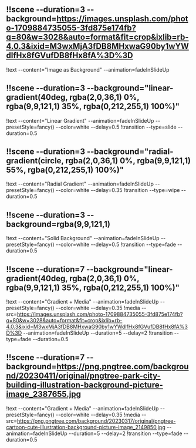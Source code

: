 ## !!scene --duration=3 --background=https://images.unsplash.com/photo-1709884735055-3fd875e174fb?q=80&w=3028&auto=format&fit=crop&ixlib=rb-4.0.3&ixid=M3wxMjA3fDB8MHxwaG90by1wYWdlfHx8fGVufDB8fHx8fA%3D%3D
!text --content="Image as Background" --animation=fadeInSlideUp 


## !!scene --duration=3 --background="linear-gradient(40deg, rgba(2,0,36,1) 0%, rgba(9,9,121,1) 35%, rgba(0,212,255,1) 100%)"
!text --content="Linear Gradient" --animation=fadeInSlideUp --presetStyle=fancy() --color=white  --delay=0.5
!transition --type=slide --duration=0.5 

## !!scene --duration=3 --background="radial-gradient(circle, rgba(2,0,36,1) 0%, rgba(9,9,121,1) 55%, rgba(0,212,255,1) 100%)"
!text --content="Radial Gradient" --animation=fadeInSlideUp --presetStyle=fancy() --color=white --delay=0.35
!transition --type=wipe --duration=0.5 

## !!scene --duration=3 --background=rgba(9,9,121,1)
!text --content="Solid Background" --animation=fadeInSlideUp --presetStyle=fancy() --color=white --delay=0.5
!transition --type=fade --duration=0.5 


## !!scene --duration=7 --background="linear-gradient(40deg, rgba(2,0,36,1) 0%, rgba(9,9,121,1) 35%, rgba(0,212,255,1) 100%)"
!text --content="Gradient + Media" --animation=fadeInSlideUp --presetStyle=fancy() --color=white --delay=0.35
!media --src=https://images.unsplash.com/photo-1709884735055-3fd875e174fb?q=80&w=3028&auto=format&fit=crop&ixlib=rb-4.0.3&ixid=M3wxMjA3fDB8MHxwaG90by1wYWdlfHx8fGVufDB8fHx8fA%3D%3D --animation=fadeInSlideUp --duration=5 --delay=2
!transition --type=fade --duration=0.5 

## !!scene --duration=7 --background=https://png.pngtree.com/background/20230411/original/pngtree-park-city-building-illustration-background-picture-image_2387655.jpg
!text --content="Gradient + Media" --animation=fadeInSlideUp --presetStyle=fancy() --color=white --delay=0.35
!media --src=https://png.pngtree.com/background/20230317/original/pngtree-cartoon-cute-illustration-background-picture-image_2149850.jpg --animation=fadeInSlideUp --duration=5 --delay=2
!transition --type=fade --duration=0.5 

